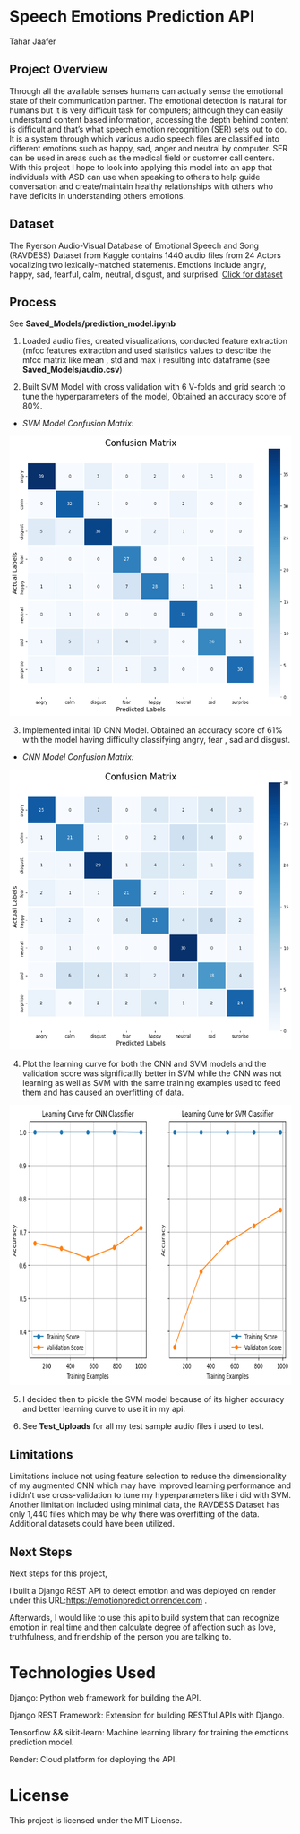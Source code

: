 # Speech Emotions Prediction API
Tahar Jaafer

## Project Overview

Through all the available senses humans can actually sense the emotional state of their communication partner. The emotional detection is natural for humans but it is very difficult task for computers; although they can easily understand content based information, accessing the depth behind content is difficult and that’s what speech emotion recognition (SER) sets out to do. It is a system through which various audio speech files are classified into different emotions such as happy, sad, anger and neutral by computer. SER can be used in areas such as the medical field or customer call centers. With this project I hope to look into applying this model into an app that individuals with ASD can use when speaking to others to help guide conversation and create/maintain healthy relationships with others who have deficits in understanding others emotions.
## Dataset  

The Ryerson Audio-Visual Database of Emotional Speech and Song (RAVDESS) Dataset from Kaggle contains 1440 audio files from 24 Actors vocalizing two lexically-matched statements. Emotions include angry, happy, sad, fearful, calm, neutral, disgust, and surprised. [Click for dataset](https://www.kaggle.com/uwrfkaggler/ravdess-emotional-speech-audio)


## Process  

See **Saved_Models/prediction_model.ipynb**  

1)	Loaded audio files, created visualizations, conducted feature extraction (mfcc features extraction and used statistics values to describe the mfcc matrix like mean , std and max ) resulting into dataframe (see **Saved_Models/audio.csv**)
   
2)	Built SVM Model with cross validation with 6 V-folds and grid search to tune the hyperparameters of the model,  Obtained an accuracy score of 80%.
   - *SVM Model Confusion Matrix:*
     
<p align="center">
  <img width="600" height="500" src="https://github.com/Znullptr/EmotionsPredictAPI/blob/main/Images_Uploads/SVM_Confusion_Matrix.png">
</p>  

3)	Implemented inital 1D CNN Model. Obtained an accuracy score of 61% with the model having difficulty classifying angry, fear , sad and disgust.
   - *CNN Model Confusion Matrix:*

<p align="center">
  <img width="600" height="500" src="https://github.com/Znullptr/EmotionsPredictAPI/blob/main/Images_Uploads/CNN_Confusion_Matrix.png">
</p>  

4)  Plot the learning curve for both the CNN and SVM models and the validation score was significatlly better in SVM while the CNN was not learning as 
    well as SVM with the same training examples used to feed them and has caused an overfitting of data.

<p align="center">
  <img width="800" height="500" src="https://github.com/Znullptr/EmotionsPredictAPI/blob/main/Images_Uploads/Learning_Curve_CNN_VS_SVM.png">
</p>  
    
5)  I decided then to pickle the SVM model because of its higher accuracy and better learning curve to use it in my api.
   
7)	See **Test_Uploads** for all my test sample audio files i used to test.

## Limitations  

Limitations include not using feature selection to reduce the dimensionality of my augmented CNN which may have improved learning performance and i didn't use cross-validation to tune my hyperparameters like i did with SVM. Another limitation included using minimal data, the RAVDESS Dataset has only 1,440 files which may be why there was overfitting of the data. Additional datasets could have been utilized.

## Next Steps

Next steps for this project,  

i built a Django REST API to detect emotion and was deployed on render under this URL:https://emotionpredict.onrender.com .    

Afterwards, I would like to use this api to build system that can recognize emotion in real time and then calculate degree of affection such as love, truthfulness, and friendship of the person you are talking to.

# Technologies Used  

Django: Python web framework for building the API.  

Django REST Framework: Extension for building RESTful APIs with Django.  

Tensorflow && sikit-learn: Machine learning library for training the emotions prediction model.  

Render: Cloud platform for deploying the API. 

# License  

This project is licensed under the MIT License.

